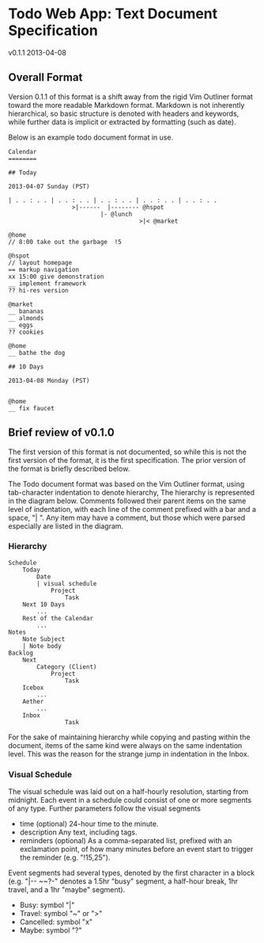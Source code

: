 Todo Web App: Text Document Specification
=========================================

v0.1.1
2013-04-08


Overall Format
--------------

Version 0.1.1 of this format is a shift away from the rigid Vim Outliner format
toward the more readable Markdown format. Markdown is not inherently
hierarchical, so basic structure is denoted with headers and keywords, while
further data is implicit or extracted by formatting (such as date). 

Below is an example todo document format in use.

	Calendar
	========
	
	## Today
	
	2013-04-07 Sunday (PST)
	
	| . . : . . | . . : . . | . . : . . | . . : . . | . . : . . 
	                  >|------  |-------- @hspot
					          |- @lunch
							             >|< @market
	
	@home
	// 8:00 take out the garbage  !5

	@hspot
	// layout homepage
	== markup navigation
	xx 15:00 give demonstration
	__ implement framework
	?? hi-res version

	@market
	__ bananas
	__ almonds
	__ eggs
	?? cookies

	@home
	__ bathe the dog
	
	## 10 Days

	2013-04-08 Monday (PST)


	@home
	__ fix faucet




Brief review of v0.1.0
----------------------

The first version of this format is not documented, so while this is not the
first version of the format, it is the first specification. The prior version
of the format is briefly described below.

The Todo document format was based on the Vim Outliner format, using
tab-character indentation to denote hierarchy, The hierarchy is represented in
the diagram below. Comments followed their parent items on the same level of
indentation, with each line of the comment prefixed with a bar and a space,
"| ". Any item may have a comment, but those which were parsed especially are
listed in the diagram.

### Hierarchy

	Schedule
		Today
			Date
			| visual schedule
				Project
					Task
		Next 10 Days
			...
		Rest of the Calendar
			...
	Notes
		Note Subject
		| Note body
	Backlog
		Next
			Category (Client)
				Project
					Task
		Icebox
			...
		Aether
			...
		Inbox
					Task

For the sake of maintaining hierarchy while copying and pasting within the
document, items of the same kind were always on the same indentation level.
This was the reason for the strange jump in indentation in the Inbox.

### Visual Schedule

The visual schedule was laid out on a half-hourly resolution, starting from
midnight. Each event in a schedule could consist of one or more segments of any
type. Further parameters follow the visual segments

- time (optional) 24-hour time to the minute.
- description Any text, including tags.
- reminders (optional) As a comma-separated list, prefixed with an
  exclamation point, of how many minutes before an event start to trigger the
  reminder (e.g. "!15,25").

Event segments had several types, denoted by the first character in a block
(e.g. "|-- ~~?-" denotes a 1.5hr "busy" segment, a half-hour break, 1hr travel,
and a 1hr "maybe" segment).

- Busy: symbol "|"
- Travel: symbol "~" or ">"
- Cancelled: symbol "x"
- Maybe: symbol "?"
